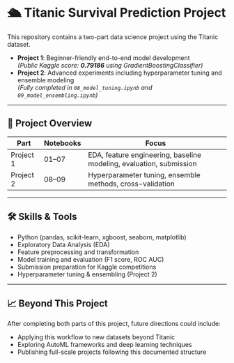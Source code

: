 # 🛳 Titanic Survival Prediction Project

This repository contains a two-part data science project using the Titanic dataset.

- **Project 1**: Beginner-friendly end-to-end model development  
  _(Public Kaggle score: **0.79186** using GradientBoostingClassifier)_
- **Project 2**: Advanced experiments including hyperparameter tuning and ensemble modeling  
  _(Fully completed in `08_model_tuning.ipynb` and `09_model_ensembling.ipynb`)_

---

## 🧩 Project Overview

| Part      | Notebooks       | Focus                                                                 |
|-----------|------------------|------------------------------------------------------------------------|
| Project 1 | 01–07            | EDA, feature engineering, baseline modeling, evaluation, submission   |
| Project 2 | 08–09            | Hyperparameter tuning, ensemble methods, cross-validation              |

---

## 🛠 Skills & Tools

- Python (pandas, scikit-learn, xgboost, seaborn, matplotlib)
- Exploratory Data Analysis (EDA)
- Feature preprocessing and transformation
- Model training and evaluation (F1 score, ROC AUC)
- Submission preparation for Kaggle competitions
- Hyperparameter tuning & ensembling (Project 2)

---

## 📈 Beyond This Project

After completing both parts of this project, future directions could include:

- Applying this workflow to new datasets beyond Titanic  
- Exploring AutoML frameworks and deep learning techniques  
- Publishing full-scale projects following this documented structure
